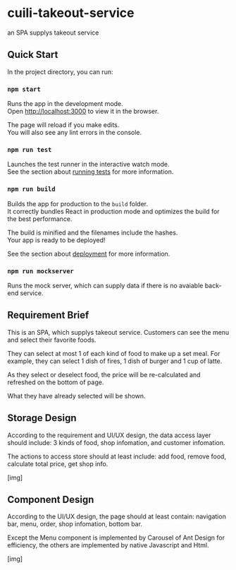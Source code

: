 # cuili-takeout-service
an SPA supplys takeout service


## Quick Start

In the project directory, you can run:

### `npm start`

Runs the app in the development mode.\
Open [http://localhost:3000](http://localhost:3000) to view it in the browser.

The page will reload if you make edits.\
You will also see any lint errors in the console.

### `npm run test`

Launches the test runner in the interactive watch mode.\
See the section about [running tests](https://facebook.github.io/create-react-app/docs/running-tests) for more information.

### `npm run build`

Builds the app for production to the `build` folder.\
It correctly bundles React in production mode and optimizes the build for the best performance.

The build is minified and the filenames include the hashes.\
Your app is ready to be deployed!

See the section about [deployment](https://facebook.github.io/create-react-app/docs/deployment) for more information.

### `npm run mockserver`

Runs the mock server, which can supply data if there is no avaiable back-end service.


## Requirement Brief

This is an SPA, which supplys takeout service. Customers can see the menu and select their favorite foods.

They can select at most 1 of each kind of food to make up a set meal. For example, they can select 1 dish of fires, 1 dish of burger and 1 cup of latte.

As they select or deselect food, the price will be re-calculated and refreshed on the bottom of page.

What they have already selected will be shown.


## Storage Design

According to the requirement and UI/UX design, the data access layer should include: 3 kinds of food, shop infomation, and customer infomation.

The actions to access store should at least include: add food, remove food, calculate total price, get shop info.

[img]


## Component Design

According to the UI/UX design, the page should at least contain: navigation bar, menu, order, shop infomation, bottom bar.

Except the Menu component is implemented by Carousel of Ant Design for efficiency, the others are implemented by native Javascript and Html.

[img]